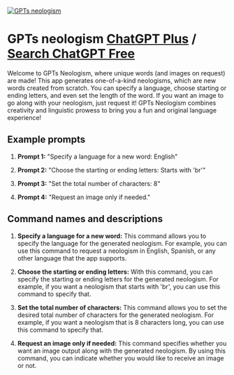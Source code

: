 
[![GPTs neologism](https://files.oaiusercontent.com/file-R0ZDq6JGyZ1FPxeqfMBrtbTW?se=2123-10-18T07%3A13%3A30Z&sp=r&sv=2021-08-06&sr=b&rscc=max-age%3D31536000%2C%20immutable&rscd=attachment%3B%20filename%3D1e3a68d9-0ef2-4ca6-8480-e3b8b8248b1f.png&sig=4CvRWv2sb53KYB7DBKk4A34I9AVGlE84EwC4fbomlcI%3D)](https://chat.openai.com/g/g-3eccqJXGD-gpts-neologism)

# GPTs neologism [ChatGPT Plus](https://chat.openai.com/g/g-3eccqJXGD-gpts-neologism) / [Search ChatGPT Free](https://gptcall.net/index.html#/?search=GPTs%20neologism)

Welcome to GPTs Neologism, where unique words (and images on request) are made! This app generates one-of-a-kind neologisms, which are new words created from scratch. You can specify a language, choose starting or ending letters, and even set the length of the word. If you want an image to go along with your neologism, just request it! GPTs Neologism combines creativity and linguistic prowess to bring you a fun and original language experience!

## Example prompts

1. **Prompt 1:** "Specify a language for a new word: English"

2. **Prompt 2:** "Choose the starting or ending letters: Starts with 'br'"

3. **Prompt 3:** "Set the total number of characters: 8"

4. **Prompt 4:** "Request an image only if needed."

## Command names and descriptions

1. **Specify a language for a new word:** This command allows you to specify the language for the generated neologism. For example, you can use this command to request a neologism in English, Spanish, or any other language that the app supports.

2. **Choose the starting or ending letters:** With this command, you can specify the starting or ending letters for the generated neologism. For example, if you want a neologism that starts with 'br', you can use this command to specify that.

3. **Set the total number of characters:** This command allows you to set the desired total number of characters for the generated neologism. For example, if you want a neologism that is 8 characters long, you can use this command to specify that.

4. **Request an image only if needed:** This command specifies whether you want an image output along with the generated neologism. By using this command, you can indicate whether you would like to receive an image or not.


